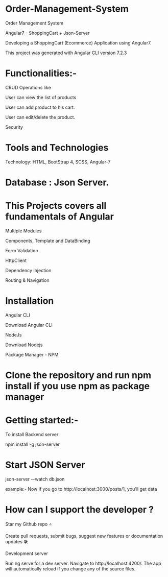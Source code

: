 # Order-Management-System
Order Management System

Angular7 - ShoppingCart + Json-Server 

Developing a ShoppingCart (Ecommerce) Application using Angular7.

This project was generated with Angular CLI version 7.2.3

# Functionalities:-

CRUD Operations like

User can view the list of products

User can add product to his cart.

User can edit/delete the product.

Security

# Tools and Technologies

Technology: HTML, BootStrap 4, SCSS, Angular-7 

# Database : Json Server.

# This Projects covers all fundamentals of Angular

Multiple Modules

Components, Template and DataBinding

Form Validation

HttpClient

Dependency Injection

Routing & Navigation

# Installation

Angular CLI

Download Angular CLI

NodeJs

Download Nodejs

Package Manager - NPM 

# Clone the repository and run npm install if you use npm as package manager 

# Getting started:-

To install Backend server

npm install -g json-server

# Start JSON Server

json-server --watch db.json

example:- Now if you go to http://localhost:3000/posts/1, you'll get data

# How can I support the developer ?

Star my Github repo ⭐

Create pull requests, submit bugs, suggest new features or documentation updates 🛠

Development server

Run ng serve for a dev server. Navigate to http://localhost:4200/. The app will automatically reload if you change any of the source files.








